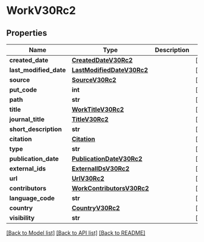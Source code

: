 # WorkV30Rc2

## Properties
Name | Type | Description | Notes
------------ | ------------- | ------------- | -------------
**created_date** | [**CreatedDateV30Rc2**](CreatedDateV30Rc2.md) |  | [optional] 
**last_modified_date** | [**LastModifiedDateV30Rc2**](LastModifiedDateV30Rc2.md) |  | [optional] 
**source** | [**SourceV30Rc2**](SourceV30Rc2.md) |  | [optional] 
**put_code** | **int** |  | [optional] 
**path** | **str** |  | [optional] 
**title** | [**WorkTitleV30Rc2**](WorkTitleV30Rc2.md) |  | [optional] 
**journal_title** | [**TitleV30Rc2**](TitleV30Rc2.md) |  | [optional] 
**short_description** | **str** |  | [optional] 
**citation** | [**Citation**](Citation.md) |  | [optional] 
**type** | **str** |  | [optional] 
**publication_date** | [**PublicationDateV30Rc2**](PublicationDateV30Rc2.md) |  | [optional] 
**external_ids** | [**ExternalIDsV30Rc2**](ExternalIDsV30Rc2.md) |  | [optional] 
**url** | [**UrlV30Rc2**](UrlV30Rc2.md) |  | [optional] 
**contributors** | [**WorkContributorsV30Rc2**](WorkContributorsV30Rc2.md) |  | [optional] 
**language_code** | **str** |  | [optional] 
**country** | [**CountryV30Rc2**](CountryV30Rc2.md) |  | [optional] 
**visibility** | **str** |  | [optional] 

[[Back to Model list]](../README.md#documentation-for-models) [[Back to API list]](../README.md#documentation-for-api-endpoints) [[Back to README]](../README.md)

